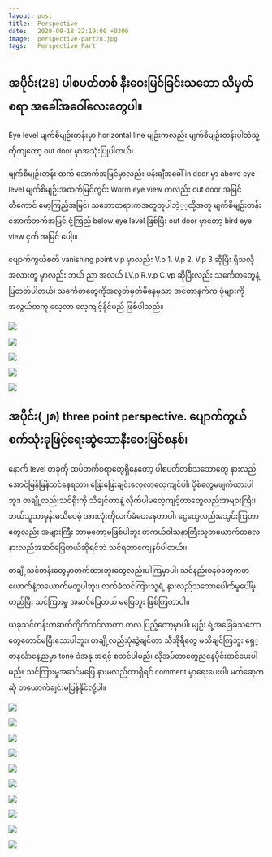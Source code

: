 ```yaml
---
layout: post
title:  Perspective
date:   2020-09-18 22:19:00 +0300
image:  perspective-part28.jpg
tags:   Perspective Part
---
```

## အပိုင်း(28) ပါစပတ်တစ် နီးဝေးမြင်ခြင်းသဘော သိမှတ်စရာ အခေါ်အဝေါ်လေးတွေပါ။
Eye level မျက်စိမျဉ်းတန်းမှာ horizontal line မျဉ်းကလည်း မျက်စိမျဉ်းတန်းပါဘဲသူ့ကိုကျတော့ out door မှာအသုံးပြုပါတယ်၊ 

မျက်စိမျဉ်းတန်း ထက် အောက်အမြင်မှာလည်း ပန်းချီအခေါ် in door မှာ above eye level မျက်စိမျဉ်းအထက်မြင်ကွင်း Worm eye view ကလည်း out door အမြင် တီကောင် မော့ကြည့်အမြင်၊ သဘောတရားကအတူတူပါဘဲ့့့ထို့အတူ မျက်စိမျဉ်းတန်းအောက်ဘက်အမြင် ငုံ့ကြည့် below eye level ဖြစ်ပြီး out door မှာတော့ bird eye view ငှက် အမြင် ပေါ့၊။

ပျောက်ကွယ်စက် vanishing point v.p မှာလည်း V.p 1. V.p 2. V.p 3 ဆိုပြီး ရှိသလို အလားတူ မှာလည်း ဘယ် ညာ အလယ် LV.p R.v.p C.vp ဆိုပြီးလည်း သင်္ကေတတွေနဲ့ ပြတတ်ပါတယ်၊ သင်္ကေတတွေကိုအလွတ်မှတ်မိနေမှသာ အင်တာနက်က ပုံများကိုအလွယ်တကူ လေ့လာ လေ့ကျင့်နိုင်မည် ဖြစ်ပါသည်။

![]({{site.baseurl}}/img/perspective-part28/01-01.jpg)

![]({{site.baseurl}}/img/perspective-part28/01-02.jpg)

![]({{site.baseurl}}/img/perspective-part28/01-03.jpg)

![]({{site.baseurl}}/img/perspective-part28/01-04.jpg)

![]({{site.baseurl}}/img/perspective-part28/01-05.jpg)


## အပိုင်း(၂၈) three point perspective. ပျောက်ကွယ်စက်သုံးခုဖြင့်ရေးဆွဲသောနီးဝေးမြင်စနစ်၊
နောက် level တခုကို ထပ်တက်စရာတွေရှိနေတော့ ပါစပတ်တစ်သဘောတွေ နားလည်အောင်မြန်မြန်သင်နေရတာ၊ ဖြေးဖြေးချင်းလေ့လာလေ့ကျင့်ပါ၊ ပို့စ်တွေမဖျက်ထားပါဘူး၊ တချို့လည်းသင်ရိုးကို သိချင်တာနဲ့ လိုက်ပါမလေ့ကျင့်တာတွေလည်းအများကြီး၊ ဘယ်သူဘာမှန်းမသိပေမဲ့ အားလုံးကိုလက်ခံပေးနေတာပါ၊ ငွေတွေလည်းမသွင်းကြတာတွေလည်း အများကြီး ဘာမှတော့မဖြစ်ပါဘူး တကယ်ဝါသနာကြီးသူတယောက်တလေ နားလည်အဆင်ပြေတယ်ဆိုရင်ဘဲ သင်ရတာကျေနပ်ပါတယ်၊၊

တချို့သင်တန်းတွေမှာတက်ထားဘူးတွေလည်းပါကြမှာပါ၊ သင်နည်းစနစ်တွေကတယောက်နဲ့တယောက်မတူပါဘူး၊ လက်ခံသင်ကြားသူရဲ့ နားလည်သဘောပေါက်မှုပေါ်မှုတည်ပြီး သင်ကြားမှု အဆင်ပြေတယ် မပြေဘူး ဖြစ်ကြတာပါ၊၊

ယခုသင်တန်းကဆက်တိုက်သင်လာတာ တလ ပြည့်တော့မှာပါ၊ မျဉ်း ရဲ့အခြေခံသဘောတွေတောင်မပြီးသေးပါဘူး၊ တချို့လည်းပုံဆွဲချင်တာ သီအိုရီတွေ မသိချင်ကြဘူး
ရှေ္တနင်္လာနေ့ညမှာ tone ခဲအနု အရင့် စသင်ပါမည်၊ လိုအပ်တာတွေညနေပိုင်းတင်ပေးပါမည်။ သင်ကြားမှုအဆင်မပြေ နားမလည်တာရှိရင် comment မှာရေးပေးပါ၊ မက်ဆေ့ကဆို တယောက်ချင်းမပြန်နိုင်လို့ပါ။


![]({{site.baseurl}}/img/perspective-part28/02-01.jpg)

![]({{site.baseurl}}/img/perspective-part28/02-02.jpg)

![]({{site.baseurl}}/img/perspective-part28/02-03.jpg)

![]({{site.baseurl}}/img/perspective-part28/02-04.jpg)

![]({{site.baseurl}}/img/perspective-part28/02-05.jpg)

![]({{site.baseurl}}/img/perspective-part28/02-06.jpg)

![]({{site.baseurl}}/img/perspective-part28/02-07.jpg)

![]({{site.baseurl}}/img/perspective-part28/02-08.jpg)

![]({{site.baseurl}}/img/perspective-part28/02-09.jpg)

![]({{site.baseurl}}/img/perspective-part28/02-10.jpg)

